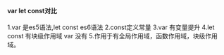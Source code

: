#### var let const对比

1.var 是es5语法,let const es6语法
2.const定义常量
3.var 有变量提升
4.let const 有块级作用域 var 没有
5.作用于有全局作用域，函数作用域，块级作用域。
